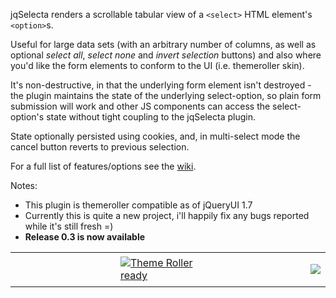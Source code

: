 jqSelecta renders a scrollable tabular view of a `<select>` HTML element's `<option>`s.

Useful for large data sets (with an arbitrary number of columns, as well as optional _select all_, _select none_ and _invert selection_ buttons) and also where you'd like the form elements to conform to the UI (i.e. themeroller skin).

It's non-destructive, in that the underlying form element isn't destroyed - the plugin maintains the state of the underlying select-option, so plain form submission will work and other JS components can access the select-option's state without tight coupling to the jqSelecta plugin.

State optionally persisted using cookies, and, in multi-select mode the cancel button reverts to previous selection.

For a full list of features/options see the [wiki](http://code.google.com/p/jqselecta/w/list).

Notes:
  * This plugin is themeroller compatible as of jQueryUI 1.7
  * Currently this is quite a new project, i'll happily fix any bugs reported while it's still fresh =)
  * **Release 0.3 is now available**


<table>
<tr><td width='33%'>
<wiki:gadget url="http://www.ohloh.net/p/jqselecta/widgets/project_users.xml?style=green" height="100"  border="0" /><br>
<br>
</td><td width='33%'>
<a href='http://jqueryui.com/themeroller/'><img src='http://dl.getdropbox.com/u/2465717/jqselecta-0.3/img/themeroller_ready_white_200px.png' alt='Theme Roller ready' title='Theme Roller ready' /></a>
</td><td width='33%' align='right'>

<a href='https://www.paypal.com/cgi-bin/webscr?cmd=_donations&business=4X72JCN3E2PU2&lc=GB&item_name=earcam&item_number=jqselecta&currency_code=GBP&bn=PP%2dDonationsBF%3abtn_donateCC_LG%2egif%3aNonHosted'><img src='https://www.paypal.com/en_US/GB/i/btn/btn_donateCC_LG.gif' border='0' /></a>

</td></tr>
</table>